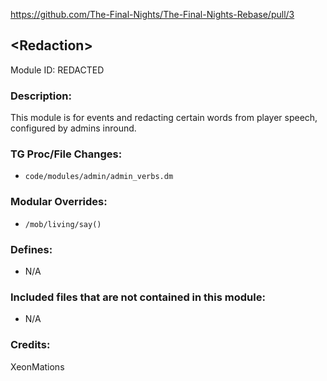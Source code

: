 https://github.com/The-Final-Nights/The-Final-Nights-Rebase/pull/3

## \<Redaction>

Module ID: REDACTED

### Description:

This module is for events and redacting certain words from player speech, configured by admins inround.

### TG Proc/File Changes:

- `code/modules/admin/admin_verbs.dm`

### Modular Overrides:

- `/mob/living/say()`

### Defines:

- N/A

### Included files that are not contained in this module:

- N/A

### Credits:

XeonMations
